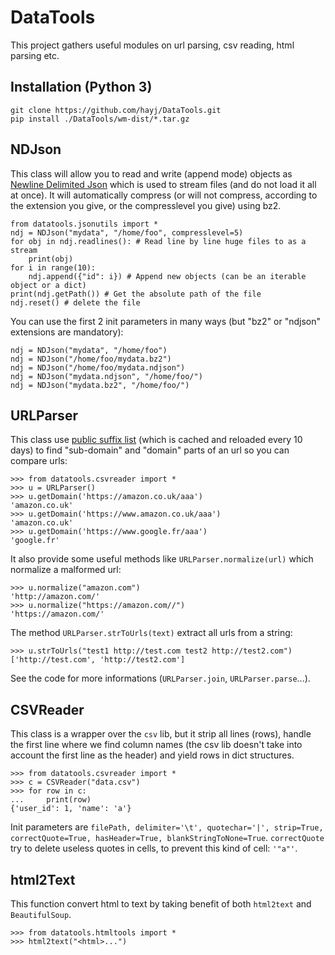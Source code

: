 
# DataTools

This project gathers useful modules on url parsing, csv reading, html parsing etc.

## Installation (Python 3)

	git clone https://github.com/hayj/DataTools.git
	pip install ./DataTools/wm-dist/*.tar.gz

## NDJson

This class will allow you to read and write (append mode) objects as [Newline Delimited Json](http://jsonlines.org/) which is used to stream files (and do not load it all at once). It will automatically compress (or will not compress, according to the extension you give, or the compresslevel you give) using bz2.

	from datatools.jsonutils import *
	ndj = NDJson("mydata", "/home/foo", compresslevel=5)
	for obj in ndj.readlines(): # Read line by line huge files to as a stream
		print(obj)
	for i in range(10):
		ndj.append({"id": i}) # Append new objects (can be an iterable object or a dict)
	print(ndj.getPath()) # Get the absolute path of the file
	ndj.reset() # delete the file

You can use the first 2 init parameters in many ways (but "bz2" or "ndjson" extensions are mandatory):

	ndj = NDJson("mydata", "/home/foo")
	ndj = NDJson("/home/foo/mydata.bz2")
	ndj = NDJson("/home/foo/mydata.ndjson")
	ndj = NDJson("mydata.ndjson", "/home/foo/")
	ndj = NDJson("mydata.bz2", "/home/foo/")

## URLParser

This class use [public suffix list](https://publicsuffix.org/) (which is cached and reloaded every 10 days) to find "sub-domain" and "domain" parts of an url so you can compare urls:

	>>> from datatools.csvreader import *
	>>> u = URLParser()
	>>> u.getDomain('https://amazon.co.uk/aaa')
	'amazon.co.uk'
	>>> u.getDomain('https://www.amazon.co.uk/aaa')
	'amazon.co.uk'
	>>> u.getDomain('https://www.google.fr/aaa')
	'google.fr'

It also provide some useful methods like `URLParser.normalize(url)` which normalize a malformed url:

	>>> u.normalize("amazon.com")
	'http://amazon.com/'
	>>> u.normalize("https://amazon.com//")
	'https://amazon.com/'

The method `URLParser.strToUrls(text)` extract all urls from a string:

	>>> u.strToUrls("test1 http://test.com test2 http://test2.com")
	['http://test.com', 'http://test2.com']

See the code for more informations (`URLParser.join`, `URLParser.parse`...).

## CSVReader

This class is a wrapper over the `csv` lib, but it strip all lines (rows), handle the first line where we find column names (the csv lib doesn't take into account the first line as the header) and yield rows in dict structures.

	>>> from datatools.csvreader import *
	>>> c = CSVReader("data.csv")
	>>> for row in c:
	...     print(row)
	{'user_id': 1, 'name': 'a'}

Init parameters are `filePath, delimiter='\t', quotechar='|', strip=True, correctQuote=True, hasHeader=True, blankStringToNone=True`. `correctQuote` try to delete useless quotes in cells, to prevent this kind of cell: `'"a"'`.

## html2Text

This function convert html to text by taking benefit of both `html2text` and `BeautifulSoup`.

	>>> from datatools.htmltools import *
	>>> html2text("<html>...")